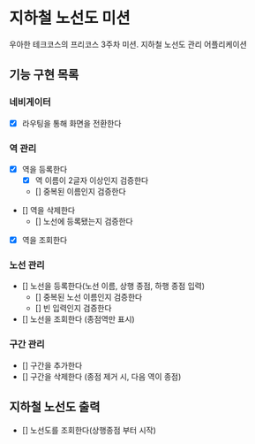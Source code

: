 # 지하철 노선도 미션

우아한 테크코스의 프리코스 3주차 미션. 지하철 노선도 관리 어플리케이션

## 기능 구현 목록

### 네비게이터

- [x] 라우팅을 통해 화면을 전환한다

### 역 관리

- [x] 역을 등록한다
  - [x] 역 이름이 2글자 이상인지 검증한다
  - [] 중복된 이름인지 검증한다
- [] 역을 삭제한다
  - [] 노선에 등록됐는지 검증한다
- [x] 역을 조회한다

### 노선 관리

- [] 노선을 등록한다(노선 이름, 상행 종점, 하행 종점 입력)
  - [] 중복된 노선 이름인지 검증한다
  - [] 빈 입력인지 검증한다
- [] 노선을 조회한다 (종점역만 표시)

### 구간 관리

- [] 구간을 추가한다
- [] 구간을 삭제한다 (종점 제거 시, 다음 역이 종점)

## 지하철 노선도 출력

- [] 노선도를 조회한다(상행종점 부터 시작)
